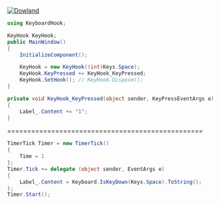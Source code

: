 [![Dowland](https://i.imgur.com/AnxsELS.png)](https://github.com/Under4groos/KeyboardHook/blob/master/KeyboardHook/bin/Release/KeyboardHook.dll?raw=true)


```csharp
using KeyboardHook;
```

```csharp
KeyHook KeyHook;
public MainWindow()
{
    InitializeComponent();

    KeyHook = new KeyHook((int)Keys.Space);
    KeyHook.KeyPressed += KeyHook_KeyPressed;
    KeyHook.SetHook(); // KeyHook.Dispose();
}

private void KeyHook_KeyPressed(object sender, KeyPressEventArgs e)
{
    Label_.Content += "1";
}
```
=================================================
```csharp
TimerTick Timer = new TimerTick()
{
    Time = 1
};
Timer.Tick += delegate (object sender, EventArgs e)
{
    Label_.Content = Keyboard.IsKeyDown(Keys.Space).ToString();
};
Timer.Start();
```
